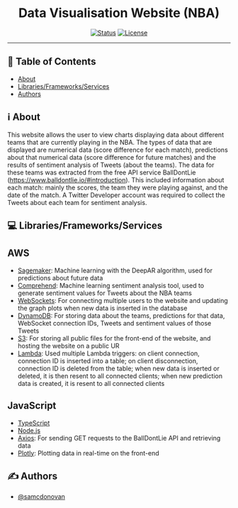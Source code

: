 <h1 align="center">Data Visualisation Website (NBA)</h1>

<div align="center">

  [![Status](https://img.shields.io/badge/status-active-success.svg)]() 
  [![License](https://img.shields.io/badge/license-MIT-blue.svg)](/LICENSE)

</div>

---

## 📝 Table of Contents
- [About](#about)
- [Libraries/Frameworks/Services](#built_using)
- [Authors](#authors)

## ℹ️ About <a name = "about"></a>

This website allows the user to view charts displaying data about different teams that are currently playing in the NBA. The types of data that are displayed are numerical data (score difference for each match), predictions about that numerical data (score difference for future matches) and the results of sentiment analysis of Tweets (about the teams). The data for these teams was extracted from the free API service BallDontLie (https://www.balldontlie.io/#introduction). This included information about each match: mainly the scores, the team they were playing against, and the date of the match. A Twitter Developer account was required to collect the Tweets about each team for sentiment analysis. 

## 💻 Libraries/Frameworks/Services <a name = "built_using"></a>
## AWS
- [Sagemaker](https://aws.amazon.com/sagemaker/): Machine learning with the DeepAR algorithm, used for predictions about future data
- [Comprehend](https://aws.amazon.com/comprehend/): Machine learning sentiment analysis tool, used to generate sentiment values for Tweets about the NBA teams
- [WebSockets](https://docs.aws.amazon.com/apigateway/latest/developerguide/apigateway-websocket-api.html): For connecting multiple users to the website and updating the graph plots when new data is inserted in the database
- [DynamoDB](https://aws.amazon.com/dynamodb/): For storing data about the teams, predictions for that data, WebSocket connection IDs, Tweets and sentiment values of those Tweets
- [S3](https://aws.amazon.com/s3/): For storing all public files for the front-end of the website, and hosting the website on a public UR
- [Lambda](https://aws.amazon.com/lambda/): Used multiple Lambda triggers: on client connection, connection ID is inserted into a table; on client disconnection, connection ID is deleted from the table; when new data is inserted or deleted, it is then resent to all connected clients; when new prediction data is created, it is resent to all connected clients
## JavaScript
- [TypeScript](https://www.typescriptlang.org/)
- [Node.js](https://nodejs.org/en/)
- [Axios](https://axios-http.com/): For sending GET requests to the BallDontLie API and retrieving data
- [Plotly](https://plotly.com/): Plotting data in real-time on the front-end

## ✍️ Authors <a name = "authors"></a>
- [@samcdonovan](https://github.com/samcdonovan)
